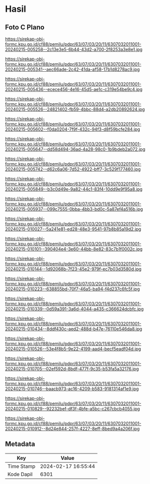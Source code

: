 # Hasil

## Foto C Plano

https://sirekap-obj-formc.kpu.go.id/cf88/pemilu/pdpr/63/07/03/20/11/6307032011001-20240215-005258--2c13e3e5-6b44-43d2-a700-2f8253a3e8e1.jpg

https://sirekap-obj-formc.kpu.go.id/cf88/pemilu/pdpr/63/07/03/20/11/6307032011001-20240215-005341--aec66ade-2c42-41da-af58-17b1d8278ac9.jpg

https://sirekap-obj-formc.kpu.go.id/cf88/pemilu/pdpr/63/07/03/20/11/6307032011001-20240215-005436--ecece456-4e16-45d5-ae1c-c319e54be9c4.jpg

https://sirekap-obj-formc.kpu.go.id/cf88/pemilu/pdpr/63/07/03/20/11/6307032011001-20240215-005526--24821402-fb59-4bbc-88d4-a2db20892624.jpg

https://sirekap-obj-formc.kpu.go.id/cf88/pemilu/pdpr/63/07/03/20/11/6307032011001-20240215-005602--f0da0204-7f9f-432c-94f3-d8f59bcfe284.jpg

https://sirekap-obj-formc.kpu.go.id/cf88/pemilu/pdpr/63/07/03/20/11/6307032011001-20240215-005647--dd58d494-36ad-4a28-98c0-1b9bdeb2a072.jpg

https://sirekap-obj-formc.kpu.go.id/cf88/pemilu/pdpr/63/07/03/20/11/6307032011001-20240215-005742--d62c6a06-7d52-4922-bff7-3c529f177460.jpg

https://sirekap-obj-formc.kpu.go.id/cf88/pemilu/pdpr/63/07/03/20/11/6307032011001-20240215-005849--b3c0d49e-9a82-44c1-83f4-10dd9e9f95a8.jpg

https://sirekap-obj-formc.kpu.go.id/cf88/pemilu/pdpr/63/07/03/20/11/6307032011001-20240215-005937--099c7555-0bba-4bb3-bd0c-5a87ef4a516b.jpg

https://sirekap-obj-formc.kpu.go.id/cf88/pemilu/pdpr/63/07/03/20/11/6307032011001-20240215-010027--5a241e81-ed28-48e3-9541-97b8b85a19d2.jpg

https://sirekap-obj-formc.kpu.go.id/cf88/pemilu/pdpr/63/07/03/20/11/6307032011001-20240215-010101--390404e4-3e60-44bb-8e82-83c7b1f0002c.jpg

https://sirekap-obj-formc.kpu.go.id/cf88/pemilu/pdpr/63/07/03/20/11/6307032011001-20240215-010144--1d92068b-7f23-45e2-979f-ec7b03d3580d.jpg

https://sirekap-obj-formc.kpu.go.id/cf88/pemilu/pdpr/63/07/03/20/11/6307032011001-20240215-010223--638855bd-70f7-46a5-ba94-f4d237c6fc5f.jpg

https://sirekap-obj-formc.kpu.go.id/cf88/pemilu/pdpr/63/07/03/20/11/6307032011001-20240215-010339--0d59a391-3a6d-4044-a435-c366624dcbfc.jpg

https://sirekap-obj-formc.kpu.go.id/cf88/pemilu/pdpr/63/07/03/20/11/6307032011001-20240215-010434--8ddf430c-aed2-488d-b47e-76110e546da8.jpg

https://sirekap-obj-formc.kpu.go.id/cf88/pemilu/pdpr/63/07/03/20/11/6307032011001-20240215-010526--53e4f8b5-9e22-4199-aad4-becf5eadf04d.jpg

https://sirekap-obj-formc.kpu.go.id/cf88/pemilu/pdpr/63/07/03/20/11/6307032011001-20240215-010705--02ef592d-8bdf-477f-9c35-b53fa5a32176.jpg

https://sirekap-obj-formc.kpu.go.id/cf88/pemilu/pdpr/63/07/03/20/11/6307032011001-20240215-010746--baacb973-ac16-4209-b583-9181314af1e9.jpg

https://sirekap-obj-formc.kpu.go.id/cf88/pemilu/pdpr/63/07/03/20/11/6307032011001-20240215-010829--92232bef-df3f-4bfe-a5bc-c267cbcb4055.jpg

https://sirekap-obj-formc.kpu.go.id/cf88/pemilu/pdpr/63/07/03/20/11/6307032011001-20240215-010912--8d24e844-257f-4227-8eff-8bed9a4a206f.jpg


## Metadata

| Key        | Value               |
| ---------- | ------------------- |
| Time Stamp | 2024-02-17 16:55:44 |
| Kode Dapil | 6301                |



